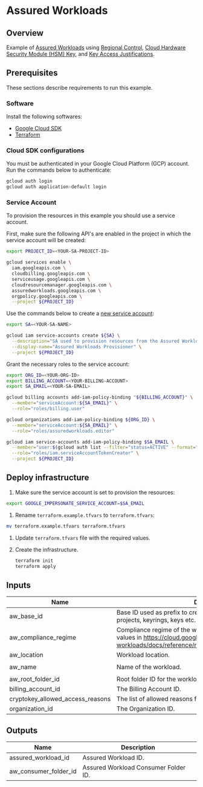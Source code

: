 # Assured Workloads

## Overview

Example of [Assured Workloads](https://cloud.google.com/assured-workloads/docs/overview) using [Regional Control](https://cloud.google.com/assured-workloads/docs/control-packages#regional-controls), [Cloud Hardware Security Module (HSM) Key](https://cloud.google.com/kms/docs/hsm), and [Key Access Justifications](https://cloud.google.com/assured-workloads/docs/key-access-justifications).

## Prerequisites

These sections describe requirements to run this example.

### Software

Install the following softwares:

- [Google Cloud SDK](https://cloud.google.com/sdk/install)
- [Terraform](https://www.terraform.io/downloads.html)

### Cloud SDK configurations

You must be authenticated in your Google Cloud Platform (GCP) account. Run the commands below to authenticate:

```sh
gcloud auth login
gcloud auth application-default login
```

### Service Account

To provision the resources in this example you should use a service account.

First, make sure the following API's are enabled in the project in which the service account will be created:

```sh
export PROJECT_ID=<YOUR-SA-PROJECT-ID>

gcloud services enable \
  iam.googleapis.com \
  cloudbilling.googleapis.com \
  serviceusage.googleapis.com \
  cloudresourcemanager.googleapis.com \
  assuredworkloads.googleapis.com \
  orgpolicy.googleapis.com \
  --project ${PROJECT_ID}
```

Use the commands below to create a [new service account](<https://cloud.google.com/iam/docs/service-accounts-create>):

```sh
export SA=<YOUR-SA-NAME>

gcloud iam service-accounts create ${SA} \
  --description="SA used to provision resources from the Assured Workloads example." \
  --display-name="Assured Workloads Provisioner" \
  --project ${PROJECT_ID}
```

Grant the necessary roles to the service account:

```sh
export ORG_ID=<YOUR-ORG-ID>
export BILLING_ACCOUNT=<YOUR-BILLING-ACCOUNT>
export SA_EMAIL=<YOUR-SA-EMAIL>

gcloud billing accounts add-iam-policy-binding "${BILLING_ACCOUNT}" \
  --member="serviceAccount:${SA_EMAIL}" \
  --role="roles/billing.user"

gcloud organizations add-iam-policy-binding ${ORG_ID} \
  --member="serviceAccount:${SA_EMAIL}" \
  --role="roles/assuredworkloads.editor"

gcloud iam service-accounts add-iam-policy-binding $SA_EMAIL \
  --member="user:$(gcloud auth list --filter="status=ACTIVE" --format="value(account)")" \
  --role="roles/iam.serviceAccountTokenCreator" \
  --project ${PROJECT_ID}
```

## Deploy infrastructure

1. Make sure the service account is set to provision the resources:

```sh
export GOOGLE_IMPERSONATE_SERVICE_ACCOUNT=$SA_EMAIL
```

1. Rename `terraform.example.tfvars` to `terraform.tfvars`:

  ```sh
  mv terraform.example.tfvars terraform.tfvars
  ```

1. Update `terraform.tfvars` file with the required values.

1. Create the infrastructure.

    ```sh
    terraform init
    terraform apply
    ```

<!-- BEGINNING OF PRE-COMMIT-TERRAFORM DOCS HOOK -->
## Inputs

| Name | Description | Type | Default | Required |
|------|-------------|------|---------|:--------:|
| aw\_base\_id | Base ID used as prefix to create other resources's IDs like: folders, projects, keyrings, keys etc. | `string` | `"aw-workload"` | no |
| aw\_compliance\_regime | Compliance regime of the workload. You can check the supported values in https://cloud.google.com/assured-workloads/docs/reference/rest/Shared.Types/ComplianceRegime. | `string` | n/a | yes |
| aw\_location | Workload location. | `string` | n/a | yes |
| aw\_name | Name of the workload. | `string` | `"My AW Workload"` | no |
| aw\_root\_folder\_id | Root folder ID for the workload. | `string` | n/a | yes |
| billing\_account\_id | The Billing Account ID. | `string` | n/a | yes |
| cryptokey\_allowed\_access\_reasons | The list of allowed reasons for access to this CryptoKey. | `list(string)` | n/a | yes |
| organization\_id | The Organization ID. | `string` | n/a | yes |

## Outputs

| Name | Description |
|------|-------------|
| assured\_workload\_id | Assured Workload ID. |
| aw\_consumer\_folder\_id | Assured Workload Consumer Folder ID. |

<!-- END OF PRE-COMMIT-TERRAFORM DOCS HOOK -->
